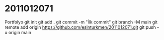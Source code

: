 # 2011012071
Portfolyo
git init
git add .
git commit -m "İlk commit"
git branch -M main
git remote add origin https://github.com/esinturkmen/2011012071.git
git push -u origin main
